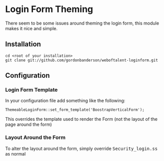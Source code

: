 Login Form Theming
==================

There seem to be some issues around theming the login form, this module makes it nice and simple.

## Installation

    cd <root of your installation>
	git clone git://github.com/gordonbanderson/weboftalent-loginform.git

## Configuration
### Login Form Template
In your configuration file add something like the following:

	ThemeableLoginForm::set_form_template('BoostrapVerticalForm');

This overrides the template used to render the Form (not the layout of the page around the form)

### Layout Around the Form
To alter the layout around the form, simply override <tt>Security_login.ss</tt> as normal